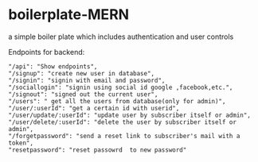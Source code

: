 # boilerplate-MERN
a simple boiler plate which includes authentication and user controls

Endpoints for backend: 

    "/api": "Show endpoints",
    "/signup": "create new user in database",
    "/signin": "signin with email and password",
    "/sociallogin": "signin using social id google ,facebook,etc.",
    "/signout": "signed out the current user",
    "/users": " get all the users from database(only for admin)",
    "/user/:userId": "get a certain id with userid",
    "/user/update/:userId": "update user by subscriber itself or admin",
    "/user/delete/:userId": "delete the user by subscriber itself or admin",
    "/forgetpassword": "send a reset link to subscriber's mail with a token",
    "resetpassword": "reset passowrd  to new password"
  
